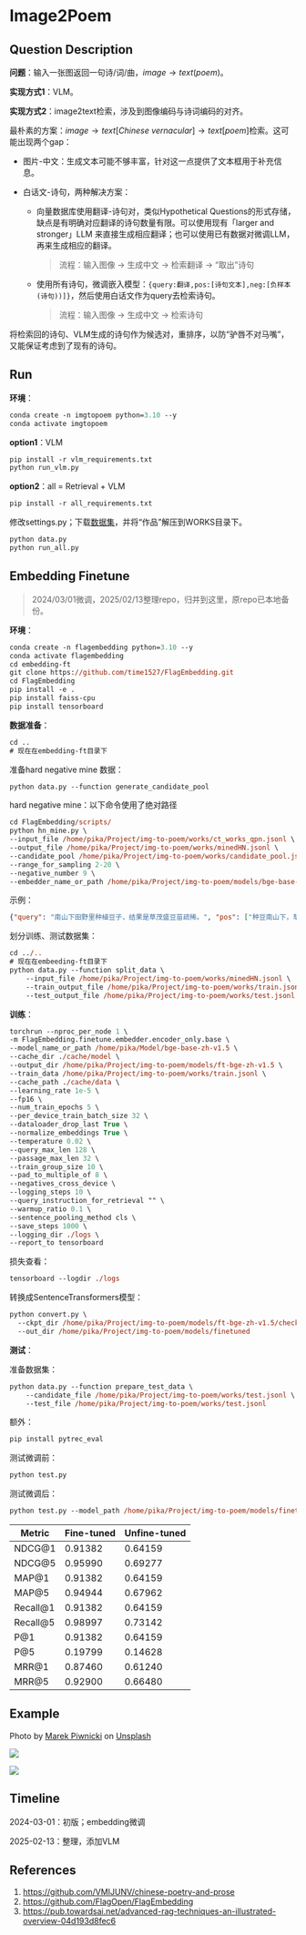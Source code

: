 # Image2Poem

## Question Description

**问题**：输入一张图返回一句诗/词/曲，$image \to text(poem)$。

**实现方式1**：VLM。

**实现方式2**：image2text检索，涉及到图像编码与诗词编码的对齐。

最朴素的方案：$image \to text[Chinese\ vernacular]\to text[poem]$检索。这可能出现两个gap：

* 图片-中文：生成文本可能不够丰富，针对这一点提供了文本框用于补充信息。

* 白话文-诗句，两种解决方案：
  * 向量数据库使用翻译-诗句对，类似Hypothetical Questions的形式存储，缺点是有明确对应翻译的诗句数量有限。可以使用现有「larger and stronger」LLM 来直接生成相应翻译；也可以使用已有数据对微调LLM，再来生成相应的翻译。
  
    >流程：输入图像 $\to$ 生成中文 $\to$ 检索翻译 $\to$ “取出”诗句
  
  * 使用所有诗句，微调嵌入模型：`{query:翻译,pos:[诗句文本],neg:[负样本(诗句))]}`，然后使用白话文作为query去检索诗句。
    
    >流程：输入图像 $\to$ 生成中文 $\to$​ 检索诗句 

将检索回的诗句、VLM生成的诗句作为候选对，重排序，以防“驴唇不对马嘴”，又能保证考虑到了现有的诗句。

## Run

**环境**：

```ps
conda create -n imgtopoem python=3.10 --y
conda activate imgtopoem
```

**option1**：VLM

```ps
pip install -r vlm_requirements.txt
python run_vlm.py
```

**option2**：all = Retrieval + VLM

```ps
pip install -r all_requirements.txt
```

修改settings.py；下载[数据集](https://github.com/VMIJUNV/chinese-poetry-and-prose)，并将“作品”解压到WORKS目录下。

```ps
python data.py
python run_all.py
```

## Embedding Finetune

> 2024/03/01微调，2025/02/13整理repo，归并到这里，原repo已本地备份。

**环境**：

```ps
conda create -n flagembedding python=3.10 --y
conda activate flagembedding
cd embedding-ft
git clone https://github.com/time1527/FlagEmbedding.git
cd FlagEmbedding
pip install -e .
pip install faiss-cpu
pip install tensorboard
```

**数据准备**：

```ps
cd .. 
# 现在在embedding-ft目录下
```

准备hard negative mine 数据：

```ps
python data.py --function generate_candidate_pool
```

hard negative mine：以下命令使用了绝对路径

```ps
cd FlagEmbedding/scripts/
python hn_mine.py \
--input_file /home/pika/Project/img-to-poem/works/ct_works_qpn.jsonl \
--output_file /home/pika/Project/img-to-poem/works/minedHN.jsonl \
--candidate_pool /home/pika/Project/img-to-poem/works/candidate_pool.jsonl \
--range_for_sampling 2-20 \
--negative_number 9 \
--embedder_name_or_path /home/pika/Project/img-to-poem/models/bge-base-zh-v1.5
```

示例：

```json
{"query": "南山下田野里种植豆子，结果是草茂盛豆苗疏稀。", "pos": ["种豆南山下，草盛豆苗稀。"], "neg": ["种豆在南野，秫稻盈西畴。", "南亩种豆苗，苗稀草犹胜。", "南山尝种豆，碎荚落风雨。", "种豆在南山，种苗在东皋。", "东皋种禾禾渐焦，南山种豆枯豆苗。", "南山豆苗荒数亩，拂袖先归去，高官鼎内鱼，小吏罝中兔。", "闲来检点南山事，豆子苗生麦又齐。", "种蔬南冈下，地薄旱亦久。", "种田南山下，土薄良苗稀。"]}
```

划分训练、测试数据集：

```ps
cd ../..
# 现在在embeeding-ft目录下
python data.py --function split_data \
    --input_file /home/pika/Project/img-to-poem/works/minedHN.jsonl \
    --train_output_file /home/pika/Project/img-to-poem/works/train.jsonl \
    --test_output_file /home/pika/Project/img-to-poem/works/test.jsonl
```

**训练**：

```ps
torchrun --nproc_per_node 1 \
-m FlagEmbedding.finetune.embedder.encoder_only.base \
--model_name_or_path /home/pika/Model/bge-base-zh-v1.5 \
--cache_dir ./cache/model \
--output_dir /home/pika/Project/img-to-poem/models/ft-bge-zh-v1.5 \
--train_data /home/pika/Project/img-to-poem/works/train.jsonl \
--cache_path ./cache/data \
--learning_rate 1e-5 \
--fp16 \
--num_train_epochs 5 \
--per_device_train_batch_size 32 \
--dataloader_drop_last True \
--normalize_embeddings True \
--temperature 0.02 \
--query_max_len 128 \
--passage_max_len 32 \
--train_group_size 10 \
--pad_to_multiple_of 8 \
--negatives_cross_device \
--logging_steps 10 \
--query_instruction_for_retrieval "" \
--warmup_ratio 0.1 \
--sentence_pooling_method cls \
--save_steps 1000 \
--logging_dir ./logs \
--report_to tensorboard
```

损失查看：

```ps
tensorboard --logdir ./logs
```

转换成SentenceTransformers模型：

```ps
python convert.py \
  --ckpt_dir /home/pika/Project/img-to-poem/models/ft-bge-zh-v1.5/checkpoint-3080 \
  --out_dir /home/pika/Project/img-to-poem/models/finetuned
```

**测试**：

准备数据集：

```ps
python data.py --function prepare_test_data \
    --candidate_file /home/pika/Project/img-to-poem/works/test.jsonl \
    --test_file /home/pika/Project/img-to-poem/works/test.jsonl
```

额外：

```ps
pip install pytrec_eval
```

测试微调前：

```ps
python test.py
```

测试微调后：

```ps
python test.py --model_path /home/pika/Project/img-to-poem/models/finetuned --task ft
```

| Metric   | Fine-tuned | Unfine-tuned |
| -------- | ---------- | ------------ |
| NDCG@1   | 0.91382    | 0.64159      |
| NDCG@5   | 0.95990    | 0.69277      |
| MAP@1    | 0.91382    | 0.64159      |
| MAP@5    | 0.94944    | 0.67962      |
| Recall@1 | 0.91382    | 0.64159      |
| Recall@5 | 0.98997    | 0.73142      |
| P@1      | 0.91382    | 0.64159      |
| P@5      | 0.19799    | 0.14628      |
| MRR@1    | 0.87460    | 0.61240      |
| MRR@5    | 0.92900    | 0.66480      |

## Example

Photo by [Marek Piwnicki](https://unsplash.com/@marekpiwnicki?utm_content=creditCopyText&utm_medium=referral&utm_source=unsplash) on [Unsplash](https://unsplash.com/photos/a-snow-covered-mountain-range-with-a-clear-sky-Je7XqcBmDFg?utm_content=creditCopyText&utm_medium=referral&utm_source=unsplash)      

![](./assets/example1_1.png)

![](./assets/example1_2.png)

## Timeline

2024-03-01：初版；embedding微调

2025-02-13：整理，添加VLM

## References

1. https://github.com/VMIJUNV/chinese-poetry-and-prose
2. https://github.com/FlagOpen/FlagEmbedding
3. https://pub.towardsai.net/advanced-rag-techniques-an-illustrated-overview-04d193d8fec6
